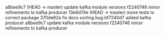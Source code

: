 a8bee9c7 (HEAD -> master) update kafka module versions
f2240746 minor refinements to kafka producer
13e6d74e (HEAD -> master) move tests to correct package
370de82a fix docs sorting bug
bf7240d7 added kafka producer
a8bee9c7 update kafka module versions
f2240746 minor refinements to kafka producer
